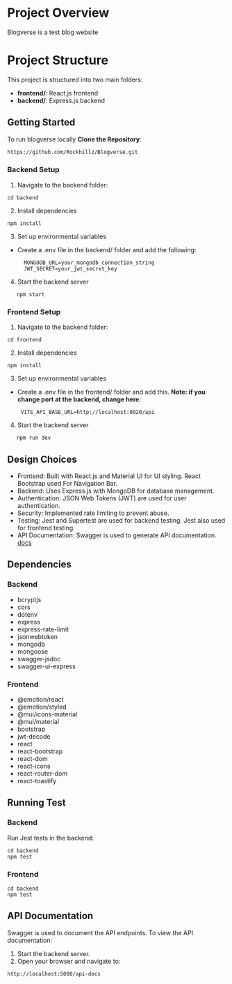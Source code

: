 # Project Overview
Blogverse is a test blog website

# Project Structure
This project is structured into two main folders:
- **frontend/**: React.js frontend
- **backend/**: Express.js backend
## Getting Started
To run blogverse locally
**Clone the Repository**:
   ```bash
https://github.com/Rockhillz/Blogverse.git
   ```

### Backend Setup

1. Navigate to the backend folder:
   
```
cd backend
```
2. Install dependencies
```
npm install
  ```
3. Set up environmental variables
- Create a .env file in the backend/ folder and add the following:
   ```
     MONGODB_URL=your_mongodb_connection_string
     JWT_SECRET=your_jwt_secret_key
  ```
4. Start the backend server
```
   npm start
```

### Frontend Setup
1. Navigate to the backend folder:
   
```
cd frontend
```
2. Install dependencies
```
npm install
  ```
3. Set up environmental variables
- Create a .env file in the frontend/ folder and add this. **Note: if you change port at the backend, change here**:
   ```
    VITE_API_BASE_URL=http://localhost:8020/api
  ```
4. Start the backend server
```
   npm run dev
```

## Design Choices
- Frontend: Built with React.js and Material UI for UI styling. React Bootstrap used For Navigation Bar.
- Backend: Uses Express.js with MongoDB for database management.
- Authentication: JSON Web Tokens (JWT) are used for user authentication.
- Security: Implemented rate limiting to prevent abuse.
- Testing: Jest and Supertest are used for backend testing. Jest also used for frontend testing.
- API Documentation: Swagger is used to generate API documentation. [docs](http://localhost:8020/api-docs)

## Dependencies
### Backend
- bcryptjs
- cors
- dotenv
- express
- express-rate-limit
- jsonwebtoken
- mongodb
- mongoose
- swagger-jsdoc
- swagger-ui-express
### Frontend
- @emotion/react
- @emotion/styled
- @mui/icons-material
- @mui/material
- bootstrap
- jwt-decode
- react
- react-bootstrap
- react-dom
- react-icons
- react-router-dom
- react-toastify

## Running Test
### Backend
Run Jest tests in the backend:
```
cd backend
npm test
```

### Frontend
```
cd backend
npm test
```
## API Documentation
Swagger is used to document the API endpoints. To view the API documentation:
1. Start the backend server.
2. Open your browser and navigate to:
```
http://localhost:5000/api-docs
```


